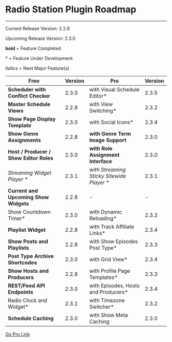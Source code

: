 # Radio Station Plugin Roadmap

***


Current Release Version: 2.2.8

Upcoming Release Version: 2.3.0

**bold** = Feature Completed

\* = Feature Under Development

*italics* = Next Major Feature(s)

| Free | Version | Pro | Version |
| --- | --- | --- | --- |
| **Scheduler with Conflict Checker** | 2.3.0 | with Visual Schedule Editor* | 2.3.5 |
| **Master Schedule Views** | 2.2.8 | with View Switching* | 2.3.2 |
| **Show Page Display Template** | 2.3.0 | with Social Icons* | 2.3.4 |
| **Show Genre Assignments** | 2.2.8 | **with Genre Term Image Support** | 2.3.0 |
| **Host / Producer / Show Editor Roles** | 2.3.0 | **with Role Assignment Interface** | 2.3.0 |
| *Streaming Widget Player* * | 2.3.1 | *with Streaming Sticky Sitewide Player* * | 2.3.1 |
| **Current and Upcoming Show Widgets** | 2.2.8 | - | - |
| Show Countdown Timer* | 2.3.0 | with Dynamic Reloading* | 2.3.2 |
| **Playlist Widget** | 2.2.8 | with Track Affiliate Links* | 2.3.4 |
| **Show Posts and Playlists** | 2.2.8 | with Show Episodes Post Type* | 2.3.3 |
| **Post Type Archive Shortcodes** | 2.3.0 | with Grid View* | 2.3.4 |
| **Show Hosts and Producers** | 2.2.8 | with Profile Page Templates* | 2.3.3 |
| **REST/Feed API Endpoints** | 2.3.0 | with Episodes, Hosts and Producers* | 2.3.4 |
| Radio Clock and Widget* | 2.3.1 | with Timezone Switcher* | 2.3.2 |
| **Schedule Caching** | 2.3.0 | with Show Meta Caching | 2.3.0 |

[comment]: # (Show Feeds)

[Go Pro Link](https://netmix.com/radio-station-pro/)